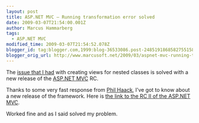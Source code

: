 ```yaml
---
layout: post
title: ASP.NET MVC – Running transformation error solved
date: 2009-03-07T21:54:00.001Z
author: Marcus Hammarberg
tags:
  - ASP.NET MVC
modified_time: 2009-03-07T21:54:52.078Z
blogger_id: tag:blogger.com,1999:blog-36533086.post-2485191868582755158
blogger_orig_url: http://www.marcusoft.net/2009/03/aspnet-mvc-running-transformation-error_07.html
---
```


The [issue that I had](http://www.marcusoft.net/2009/03/aspnet-mvc-running-transformation-error.html) with creating views for nested classes is solved with a new release of the [ASP.NET MVC](http://www.asp.net/mvc/) RC.

Thanks to some very fast response from [Phil Haack](http://haacked.com/), I’ve got to know about a new release of the framework. Here is [the link to the RC II of the ASP.NET MVC](http://www.microsoft.com/downloads/details.aspx?displaylang=en&FamilyID=ee4b2e97-8a72-449a-82d2-2f720d421031).

Worked fine and as I said solved my problem.

